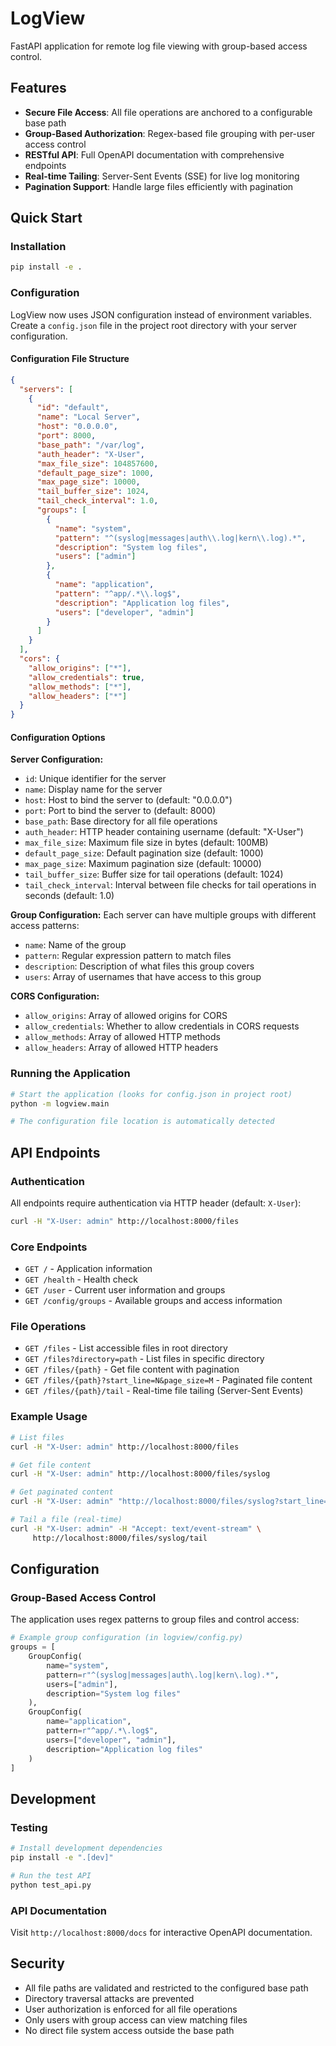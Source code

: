 # LogView

FastAPI application for remote log file viewing with group-based access control.

## Features

- **Secure File Access**: All file operations are anchored to a configurable base path
- **Group-Based Authorization**: Regex-based file grouping with per-user access control
- **RESTful API**: Full OpenAPI documentation with comprehensive endpoints
- **Real-time Tailing**: Server-Sent Events (SSE) for live log monitoring
- **Pagination Support**: Handle large files efficiently with pagination

## Quick Start

### Installation

```bash
pip install -e .
```

### Configuration

LogView now uses JSON configuration instead of environment variables. Create a `config.json` file in the project root directory with your server configuration.

#### Configuration File Structure

```json
{
  "servers": [
    {
      "id": "default",
      "name": "Local Server",
      "host": "0.0.0.0",
      "port": 8000,
      "base_path": "/var/log",
      "auth_header": "X-User",
      "max_file_size": 104857600,
      "default_page_size": 1000,
      "max_page_size": 10000,
      "tail_buffer_size": 1024,
      "tail_check_interval": 1.0,
      "groups": [
        {
          "name": "system",
          "pattern": "^(syslog|messages|auth\\.log|kern\\.log).*",
          "description": "System log files",
          "users": ["admin"]
        },
        {
          "name": "application",
          "pattern": "^app/.*\\.log$",
          "description": "Application log files",
          "users": ["developer", "admin"]
        }
      ]
    }
  ],
  "cors": {
    "allow_origins": ["*"],
    "allow_credentials": true,
    "allow_methods": ["*"],
    "allow_headers": ["*"]
  }
}
```

#### Configuration Options

**Server Configuration:**
- `id`: Unique identifier for the server
- `name`: Display name for the server
- `host`: Host to bind the server to (default: "0.0.0.0")
- `port`: Port to bind the server to (default: 8000)
- `base_path`: Base directory for all file operations
- `auth_header`: HTTP header containing username (default: "X-User")
- `max_file_size`: Maximum file size in bytes (default: 100MB)
- `default_page_size`: Default pagination size (default: 1000)
- `max_page_size`: Maximum pagination size (default: 10000)
- `tail_buffer_size`: Buffer size for tail operations (default: 1024)
- `tail_check_interval`: Interval between file checks for tail operations in seconds (default: 1.0)

**Group Configuration:**
Each server can have multiple groups with different access patterns:
- `name`: Name of the group
- `pattern`: Regular expression pattern to match files
- `description`: Description of what files this group covers
- `users`: Array of usernames that have access to this group

**CORS Configuration:**
- `allow_origins`: Array of allowed origins for CORS
- `allow_credentials`: Whether to allow credentials in CORS requests
- `allow_methods`: Array of allowed HTTP methods
- `allow_headers`: Array of allowed HTTP headers

### Running the Application

```bash
# Start the application (looks for config.json in project root)
python -m logview.main

# The configuration file location is automatically detected
```

## API Endpoints

### Authentication

All endpoints require authentication via HTTP header (default: `X-User`):

```bash
curl -H "X-User: admin" http://localhost:8000/files
```

### Core Endpoints

- `GET /` - Application information
- `GET /health` - Health check
- `GET /user` - Current user information and groups
- `GET /config/groups` - Available groups and access information

### File Operations

- `GET /files` - List accessible files in root directory
- `GET /files?directory=path` - List files in specific directory
- `GET /files/{path}` - Get file content with pagination
- `GET /files/{path}?start_line=N&page_size=M` - Paginated file content
- `GET /files/{path}/tail` - Real-time file tailing (Server-Sent Events)

### Example Usage

```bash
# List files
curl -H "X-User: admin" http://localhost:8000/files

# Get file content
curl -H "X-User: admin" http://localhost:8000/files/syslog

# Get paginated content
curl -H "X-User: admin" "http://localhost:8000/files/syslog?start_line=100&page_size=50"

# Tail a file (real-time)
curl -H "X-User: admin" -H "Accept: text/event-stream" \
     http://localhost:8000/files/syslog/tail
```

## Configuration

### Group-Based Access Control

The application uses regex patterns to group files and control access:

```python
# Example group configuration (in logview/config.py)
groups = [
    GroupConfig(
        name="system",
        pattern=r"^(syslog|messages|auth\.log|kern\.log).*",
        users=["admin"],
        description="System log files"
    ),
    GroupConfig(
        name="application",
        pattern=r"^app/.*\.log$",
        users=["developer", "admin"],
        description="Application log files"
    )
]
```

## Development

### Testing

```bash
# Install development dependencies
pip install -e ".[dev]"

# Run the test API
python test_api.py
```

### API Documentation

Visit `http://localhost:8000/docs` for interactive OpenAPI documentation.

## Security

- All file paths are validated and restricted to the configured base path
- Directory traversal attacks are prevented
- User authorization is enforced for all file operations
- Only users with group access can view matching files
- No direct file system access outside the base path
